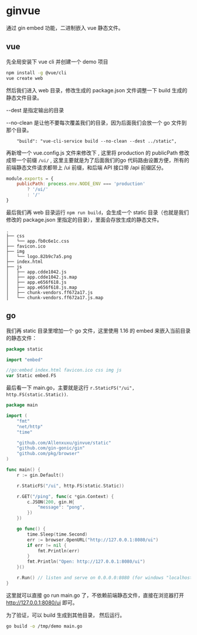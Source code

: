 # ginvue

通过 gin embed 功能，二进制嵌入 vue 静态文件。

## vue

先全局安装下 vue cli 并创建一个 demo 项目

```bash
npm install -g @vue/cli
vue create web
```

然后我们进入 web 目录，修改生成的 package.json 文件调整一下 build 生成的静态文件目录。

--dest 是指定输出的目录

--no-clean 是让他不要每次覆盖我们的目录，因为后面我们会放一个 go 文件到那个目录。

```
    "build": "vue-cli-service build --no-clean --dest ../static",
```

再新增一个 vue.config.js 文件来修改下 , 这里将 production 的 publicPath 修改成带一个前缀 `/ui/` , 这里主要就是为了后面我们的go 代码路由设置方便，所有的前端静态文件请求都带上 /ui 前缀，和后端 API 接口带 /api 前缀区分。

```js
module.exports = {
    publicPath: process.env.NODE_ENV === 'production'
        ? '/ui/'
        : '/'
}
```

最后我们再 web 目录运行 `npm run build`，会生成一个 static 目录（也就是我们修改的 package.json 里指定的目录），里面会存放生成的静态文件。

```
.
├── css
│   └── app.fb0c6e1c.css
├── favicon.ico
├── img
│   └── logo.82b9c7a5.png
├── index.html
├── js
│   ├── app.cdde1042.js
│   ├── app.cdde1042.js.map
│   ├── app.e656f618.js
│   ├── app.e656f618.js.map
│   ├── chunk-vendors.ff672a17.js
│   └── chunk-vendors.ff672a17.js.map

```



## go

我们再 static 目录里增加一个 go 文件，这里使用 1.16 的 embed 来嵌入当前目录的静态文件：

```go
package static

import "embed"

//go:embed index.html favicon.ico css img js
var Static embed.FS

```

最后看一下 main.go，主要就是这行 `r.StaticFS("/ui", http.FS(static.Static))`.

```go
package main

import (
	"fmt"
	"net/http"
	"time"

	"github.com/Allenxuxu/ginvue/static"
	"github.com/gin-gonic/gin"
	"github.com/pkg/browser"
)

func main() {
	r := gin.Default()

	r.StaticFS("/ui", http.FS(static.Static))

	r.GET("/ping", func(c *gin.Context) {
		c.JSON(200, gin.H{
			"message": "pong",
		})
	})

	go func() {
		time.Sleep(time.Second)
		err := browser.OpenURL("http://127.0.0.1:8080/ui")
		if err != nil {
			fmt.Println(err)
		}
		fmt.Println("Open: http://127.0.0.1:8080/ui")
	}()

	r.Run() // listen and serve on 0.0.0.0:8080 (for windows "localhost:8080")
}

```

这里就可以直接 go run main.go 了，不依赖前端静态文件，直接在浏览器打开 http://127.0.0.1:8080/ui 即可。

为了验证，可以 build 生成到其他目录， 然后运行。

```bash
go build -o /tmp/demo main.go 
```
